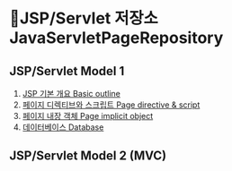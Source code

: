 # :minidisc:JSP/Servlet 저장소 JavaServletPageRepository
## JSP/Servlet Model 1
1. [JSP 기본 개요 Basic outline](https://handsome-split-750.notion.site/JSP-Basic-Outline-903d2fe32c3b4976a5d78e53f9e3e423)
2. [페이지 디렉티브와 스크립트 Page directive & script](https://handsome-split-750.notion.site/8444acb1356c489c905465e578513514)
3. [페이지 내장 객체 Page implicit object](https://handsome-split-750.notion.site/5744c9723ac8403dbf3dbbfabb7ac06a)
5. [데이터베이스 Database](https://handsome-split-750.notion.site/4ca624544010400abb3852fff13ad370)
## JSP/Servlet Model 2 (MVC)
